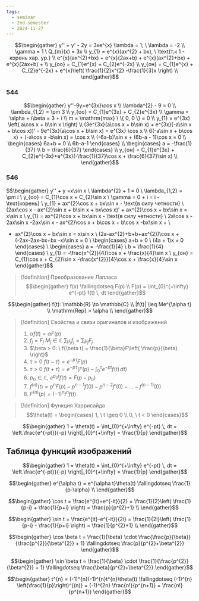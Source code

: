 ```yaml
---
tags:
  - seminar
  - 2nd-semester
  - 2024-11-27
---
```


$$\begin{gather}
y'' + y' - 2y = 3xe^{x}
\lambda = 1; \ \lambda = -2 \\
\gamma = 1 \ Q_{m}(x) = 3x \\
y_{1} = e^{x}(ax^{2} + bx), \ \text{т.к 1 - корень хар. ур.} \\
e^{x}(ax^{2}+bx) + e^{x}(2ax+b) + e^{x}(ax^{2}+bx) + e^{x}(2ax+b) +  \\
y_{оо} = C_{1}e^{x} + C_{2}e^{-2x} \\
y_{он} = C_{1}e^{x} + C_{2}e^{-2x} + e^{x}\left( \frac{1}{2}x^{2} -\frac{1}{3}x \right) \\
\end{gather}$$

### 544

$$\begin{gather}
y''-9y=e^{3x}\cos x \\
\lambda^{2} - 9 = 0 \\
\lambda_{1,2} = \pm 3 \\
y_{оо} = C_{1}e^{3x} + C_{2}e^{3x} \\
\gamma = \alpha + i\beta = 3 + i \\
m = \mathrm{max} \ \{ 0, 0 \} = 0 \\
y_{1} = e^{3x} \left( a\cos x + b\sin x \right) \\
(3e^{3x}(a\cos x + b\sin x) + e^{3x}(-a\sin x + b\cos x))' - 9e^{3x}(a\cos x + b\sin x) = e^{3x} \cos x \\
6(-a\sin x + b\cos x) + (-a\cos x -b\sin x) = \cos x \\
(-6a-b)\sin x + (6b-a - 1)\cos x = 0 \\
\begin{cases}
6a+b = 0 \\
6b-a-1 
\end{cases} \\
\begin{cases}
 a = -\frac{1}{37} \\
b = \frac{6}{37}
\end{cases} \\
y_{он} = C_{1}e^{3x} + C_{2}e^{-3x}+e^{3x}(-\frac{1}{37}\cos x + \frac{6}{37}\sin x) \\
\end{gather}$$

### 546

$$\begin{gather}
y'' + y =x\sin x \\
\lambda^{2} + 1 = 0 \\
\lambda_{1,2} = \pm i \\
y_{оо} = C_{1}\cos x + C_{2}\sin x \\
\gamma = 0 + i = i - \text{корень} \\
y_{1} = ax^{2}\cos x + bx\sin x - \text{в силу четности} \\ (2ax\cos x - ax^{2}\sin x + b\sin x + bx\cos x)' + ax^{2}\cos x + bx\sin x = x\sin x \\
y_{1} = ax^{2}\cos x + bx\sin x - \text{в силу четности} \\ 
2a\cos x - 2ax\sin x -2ax\sin x - ax^{2}\cos x + b\cos x + b\cos x -bx\sin x + \\
+ ax^{2}\cos x + bx\sin x = x\sin x \\
(2a-ax^{2}+b+b+ax^{2})\cos x + (-2ax-2ax-bx+bx -x)\sin x = 0 \\
\begin{cases}
a+b = 0 \\
(4a + 1)x = 0 
\end{cases} \\
\begin{cases}
a = -\frac{1}{4} \\
b = \frac{1}{4}
\end{cases} \\
y_{1} = -\frac{x^{2}}{4}\cos x + \frac{x}{4}\sin x \\
y_{он} = C_{1}\cos x + C_{2}\sin x -\frac{x^{2}}{4}\cos x + \frac{x}{4}\sin x 
\end{gather}$$

> [!definition] Преобразование Лапласа
> $$\begin{gather}
f(x) \fallingdotseq F(p) \\
F(p) = \int_{0}^{+\infty} e^{-pt} f(t) \, dt 
\end{gather}$$

$$\begin{gather}
f(t): \mathbb{R} \to \mathbb{C} \\
|f(t)| \leq Me^{\alpha t} \\
\mathrm{Rep} > \alpha \\
\end{gather}$$

> [!definition] Свойства и связи оригиналов и изображений
> 1. $\alpha f(t) = \alpha F(p)$
> 2. $f_{j} = F_{j} \ M_{j} \in \mathbb{C} \ \sum \mu_{j}f_{j} = \sum \mu_{j}F_{j}$
> 3. $\beta > 0: \ f(\beta t) = \frac{1}{\beta}F\left( \frac{p}{\beta} \right)$
> 4. $\tau > 0 \ f(t - \tau) = e^{-p\tau}F(p)$
> 5. $\tau > 0 \ f(t + \tau) = e^{-p\tau}\left( F(p) - \int_{0}^{\tau} e^{-pt}f(t) \, dt \right)$
> 6. $p_{0} \in \mathbb{C}, \ e^{p_{0}t}f(t) = F(p-p_{0})$
> 7. $f^{(n)}(t) = p^{n}F(p)-p^{n-1}f(0) - p^{n-2}f'(0) - \dots - f^{(n-1)}(0)$
> 8. $F^{(n)}(p) = (-1)^{n}t^{n}f(t)$

> [!definition] Функция Харрисайда
> $$\theta(t) = \begin{cases}
1, \ t \geq 0 \\
0, \ t < 0
\end{cases}$$

$$\begin{gather}
1 = \theta(t) = \int_{0}^{+\infty} e^{-pt} \, dt = \left.\frac{e^{-pt}}{-p} \right|_{0}^{+\infty} = \frac{1}{p}
\end{gather}$$

## Таблица функций изображений

$$\begin{gather}
1 = \theta(t) = \int_{0}^{+\infty} e^{-pt} \, dt = \left.\frac{e^{-pt}}{-p} \right|_{0}^{+\infty} = \frac{1}{p}
\end{gather}$$

$$\begin{gather}
e^{\alpha t} = e^{\alpha t}\theta(t) \fallingdotseq \frac{1}{p-\alpha} \\
\end{gather}$$

$$\begin{gather}
\cos t = \frac{e^{it}+e^{-it}}{2} = \frac{1}{2}\left( \frac{1}{p-i} + \frac{1}{p+i} \right) = \frac{p}{p^{2}+1} \\
\end{gather}$$

$$\begin{gather}
\sin t = \frac{e^{it}-e^{-it}}{2i} = \frac{1}{2i}\left( \frac{1}{p-i} - \frac{1}{p+i} \right) = \frac{1}{p^{2}+1} \\
\end{gather}$$

$$\begin{gather}
\cos \beta t = \frac{1}{\beta} \cdot \frac{\frac{p}{\beta}}{\frac{p^{2}}{\beta^{2}} + 1} \fallingdotseq \frac{p}{p^{2}+\beta^{2}}
\end{gather}$$

$$\begin{gather}
\sin \beta t = \frac{1}{\beta} \cdot \frac{1}{\frac{p^{2}}{\beta^{2}} + 1} \fallingdotseq \frac{\beta}{p^{2}+\beta^{2}}
\end{gather}$$

$$\begin{gather}
t^{n} = (-1)^{n}(-1)^{n}t^{n}\theta(t) \fallingdotseq (-1)^{n} \left(\frac{1}{p}\right)^{(n)} = (-1)^{2n} \frac{n!}{p^{n+1}} = \frac{n!}{p^{n+1}}
\end{gather}$$

